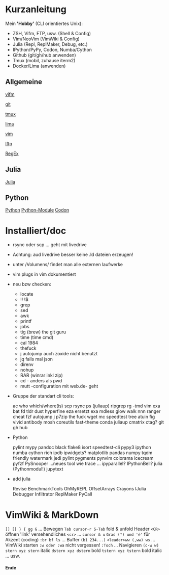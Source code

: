 #    Kurzanleitung

Mein **'Hobby'** (CLI orientiertes Unix):

* ZSH, Vifm, FTP, usw. (Shell & Config) 
* Vim/NeoVim (VimWiki & Config)
* Julia (Repl, ReplMaker, Debug, etc.) 
* IPython/PyPy, Codon, Numba/Cython
* Github (git/gh/hub anwenden)
* Tmux (mobil, zuhause iterm2) 
* Docker/Lima (anwenden) 


##   Allgemeine

[vifm](vifm-spicker.md)

[git](git-spicker.md)

[tmux](tmux.md)

[lima](lima.md)

[vim](vim.md)

[lftp](ftp.md)

[RegEx](regex.md)

##   Julia

[Julia](julia.md)

##   Python

[Python](python.md)
[Python-Module](python-module.md)
[Codon](codon.md)

#    Installiert/doc

- rsync oder scp ... geht mit livedrive

- Achtung: aud livedrive besser keine .ld dateien erzeugen!

- unter /Volumens/ findet man alle externen laufwerke

- vim plugs in vim dokumentiert

- neu bzw checken:

    - locate
    - !! !$
    - grep 
    - sed 
    - awk
    - printf
    - jobs
    - tig (brew) the git guru
    - time (time cmd)
    - cal 1984
    - thefuck
    - j autojump auch zoxide nicht benutzt
    - jq falls mal json
    - direnv
    - nohup
    - RAR (winrar inkl zip)
    - cd - anders als pwd
    - mutt -configuration mit web.de- geht

- Gruppe der standart cli tools:

    ac
    who
    which/where(is)
    scp
    rsync
    ps (juliaup)
    ripgrep rg -tmd vim
    exa
    bat
    fd
    tldr
    dust
    hyperfine
    eza ersetzt exa
    mdless
    glow 
    walk nnn ranger 
    cheat
    fzf
    autojump j
    p7zip
    the fuck
    wget
    mc
    speedtest
    tree
    atuin
    fig
    vivid
    antibody
    mosh
    coreutils
    fast-theme
    conda
    juliaup
    cmatrix
    ctag?
    git 
    gh 
    hub

- Python

    pylint
    mypy
    pandoc
    black
    flake8
    isort
    speedtest-cli
    pypy3
    ipython
    numba
    cython
    rich
    ipdb
    ipwidgets?
    matplotlib
    pandas
    numpy
    tqdm
    friendly
    watermark
    jedi
    pylint
    pygments
    pynvim
    colorama
    icecream
    pyfzf
    PySnooper ...neues tool wie trace ...
    ipyparallel?
    IPythonBell?
    julia (Pythonmodul!)
    jupytext

- add julia

    Revise 
    BenchmarkTools 
    OhMyREPL 
    OffsetArrays 
    Crayons 
    IJulia 
    Debugger
    Infiltrator 
    ReplMaker 
    PyCall

#    VimWiki & MarkDown 

`]] [[ } { gg G` ... Bewegen
`Tab cursor-r S-Tab` fold & unfold Header
`<CR>` öffnen 'link'
versehendliches `<cr>` ... `cursor & u`
`Grad (°) und 'é'` für Akzent (coding)
`:br bf ls` ... Buffer `(b1 234...)`
`<leader>ww (,ww) ws` ... VimWiki starten
`:w oder :wa` nicht vergessen!
`:Toch` ... Navigieren `(c-w w)`
`stern xyz stern` italic
`dstern xyz dstern` bold
`tstern xyz tstern` bold italic ... usw.


#### Ende ####

